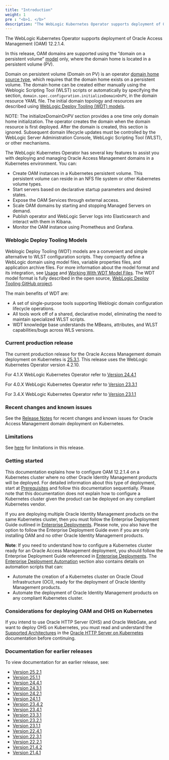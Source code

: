 ```yaml
---
title: "Introduction"
weight: 1
pre : "<b>1. </b>"
description: "The WebLogic Kubernetes Operator supports deployment of Oracle Access Management (OAM) 12.2.1.4. Follow the instructions in this guide to set up these Oracle Access Management domains on Kubernetes."
---
```


The WebLogic Kubernetes Operator supports deployment of Oracle Access Management (OAM) 12.2.1.4.

In this release, OAM domains are supported using the “domain on a persistent volume”
[model](https://oracle.github.io/weblogic-kubernetes-operator/managing-domains/choosing-a-model/) only, where the domain home is located in a persistent volume (PV).

Domain on persistent volume (Domain on PV) is an operator [domain home source type](https://oracle.github.io/weblogic-kubernetes-operator/managing-domains/choosing-a-model/), which requires that the domain home exists on a persistent volume. The domain home can be created either manually using the Weblogic Scripting Tool (WLST) scripts or automatically by specifying the section, `domain.spec.configuration.initializeDomainOnPV`, in the domain resource YAML file. The initial domain topology and resources are described using [WebLogic Deploy Tooling (WDT) models](https://oracle.github.io/weblogic-kubernetes-operator/managing-domains/domain-on-pv/overview/#weblogic-deploy-tooling-models).

NOTE: The initializeDomainOnPV section provides a one time only domain home initialization. The operator creates the domain when the domain resource is first deployed. After the domain is created, this section is ignored. Subsequent domain lifecycle updates must be controlled by the WebLogic Server Administration Console, WebLogic Scripting Tool (WLST), or other mechanisms.

The WebLogic Kubernetes Operator has several key features to assist you with deploying and managing Oracle Access Management domains in a Kubernetes
environment. You can:


* Create OAM instances in a Kubernetes persistent volume. This persistent volume can reside in an NFS file system or other Kubernetes volume types.
* Start servers based on declarative startup parameters and desired states.
* Expose the OAM Services through external access.
* Scale OAM domains by starting and stopping Managed Servers on demand.
* Publish operator and WebLogic Server logs into Elasticsearch and interact with them in Kibana.
* Monitor the OAM instance using Prometheus and Grafana.

### Weblogic Deploy Tooling Models

Weblogic Deploy Tooling (WDT) models are a convenient and simple alternative to WLST configuration scripts. They compactly define a WebLogic domain using model files, variable properties files, and application archive files. For more information about the model format and its integration, see [Usage](https://oracle.github.io/weblogic-kubernetes-operator/managing-domains/domain-on-pv/usage/) and [Working With WDT Model Files](https://oracle.github.io/weblogic-kubernetes-operator/managing-domains/domain-on-pv/model-files/). The WDT model format is fully described in the open source, [WebLogic Deploy Tooling GitHub project](https://oracle.github.io/weblogic-deploy-tooling/).

The main benefits of WDT are:

   + A set of single-purpose tools supporting Weblogic domain configuration lifecycle operations.
   + All tools work off of a shared, declarative model, eliminating the need to maintain specialized WLST scripts.
   + WDT knowledge base understands the MBeans, attributes, and WLST capabilities/bugs across WLS versions.

### Current production release

The current production release for the Oracle Access Management domain deployment on Kubernetes is [25.3.1](https://github.com/oracle/fmw-kubernetes/releases). This release uses the WebLogic Kubernetes Operator version 4.2.10.

For 4.1.X WebLogic Kubernetes Operator refer to [Version 24.4.1](https://oracle.github.io/fmw-kubernetes/24.4.1/idm-products/oam/)

For 4.0.X WebLogic Kubernetes Operator refer to [Version 23.3.1](https://oracle.github.io/fmw-kubernetes/23.3.1/idm-products/oam/)

For 3.4.X WebLogic Kubernetes Operator refer to [Version 23.1.1](https://oracle.github.io/fmw-kubernetes/23.1.1/idm-products/oam/)

### Recent changes and known issues

See the [Release Notes](../release-notes/) for recent changes and known issues for Oracle Access Management domain deployment on Kubernetes.

### Limitations

See [here](../prerequisites/#limitations) for limitations in this release.

### Getting started

This documentation explains how to configure OAM 12.2.1.4 on a Kubernetes cluster where no other Oracle Identity Management products will be deployed. For detailed information about this type of deployment, start at [Prerequisites](../prerequisites) and follow this documentation sequentially. Please note that this documentation does not explain how to configure a Kubernetes cluster given the product can be deployed on any compliant Kubernetes vendor.

If you are deploying multiple Oracle Identity Management products on the same Kubernetes cluster, then you must follow the Enterprise Deployment Guide outlined in [Enterprise Deployments](../../enterprise-deployments). 
Please note, you also have the option to follow the Enterprise Deployment Guide even if you are only installing OAM and no other Oracle Identity Management products.

**Note**: If you need to understand how to configure a Kubernetes cluster ready for an Oracle Access Management deployment, you should follow the Enterprise Deployment Guide referenced in [Enterprise Deployments](../../enterprise-deployments). The [Enterprise Deployment Automation](../../enterprise-deployments/enterprise-deployment-automation) section also contains details on automation scripts that can:

   + Automate the creation of a Kubernetes cluster on Oracle Cloud Infrastructure (OCI), ready for the deployment of Oracle Identity Management products. 
   + Automate the deployment of Oracle Identity Management products on any compliant Kubernetes cluster.


### Considerations for deploying OAM and OHS on Kubernetes

If you intend to use Oracle HTTP Server (OHS) and Oracle WebGate, and want to deploy OHS on Kubernetes, you must read and understand the [Supported Architectures](../../../ohs/introduction/#supported-architectures) in the [Oracle HTTP Server on Kubernetes](../../../ohs) documentation before continuing. 

### Documentation for earlier releases

To view documentation for an earlier release, see:

* [Version 25.2.1](https://oracle.github.io/fmw-kubernetes/25.2.1/idm-products/oam/)
* [Version 25.1.1](https://oracle.github.io/fmw-kubernetes/25.1.1/idm-products/oam/)
* [Version 24.4.1](https://oracle.github.io/fmw-kubernetes/24.4.1/idm-products/oam/)
* [Version 24.3.1](https://oracle.github.io/fmw-kubernetes/24.3.1/idm-products/oam/)
* [Version 24.2.1](https://oracle.github.io/fmw-kubernetes/24.2.1/idm-products/oam/)
* [Version 24.1.1](https://oracle.github.io/fmw-kubernetes/24.1.1/idm-products/oam/)
* [Version 23.4.2](https://oracle.github.io/fmw-kubernetes/23.4.2/idm-products/oam/)
* [Version 23.4.1](https://oracle.github.io/fmw-kubernetes/23.4.1/idm-products/oam/)
* [Version 23.3.1](https://oracle.github.io/fmw-kubernetes/23.3.1/idm-products/oam/)
* [Version 23.2.1](https://oracle.github.io/fmw-kubernetes/23.2.1/idm-products/oam/)
* [Version 23.1.1](https://oracle.github.io/fmw-kubernetes/23.1.1/idm-products/oam/)
* [Version 22.4.1](https://oracle.github.io/fmw-kubernetes/22.4.1/oam/)
* [Version 22.3.1](https://oracle.github.io/fmw-kubernetes/22.3.1/oam/)
* [Version 22.2.1](https://oracle.github.io/fmw-kubernetes/22.2.1/oam/)
* [Version 21.4.2](https://oracle.github.io/fmw-kubernetes/21.4.2/oam/)
* [Version 21.4.1](https://oracle.github.io/fmw-kubernetes/21.4.1/oam/)




